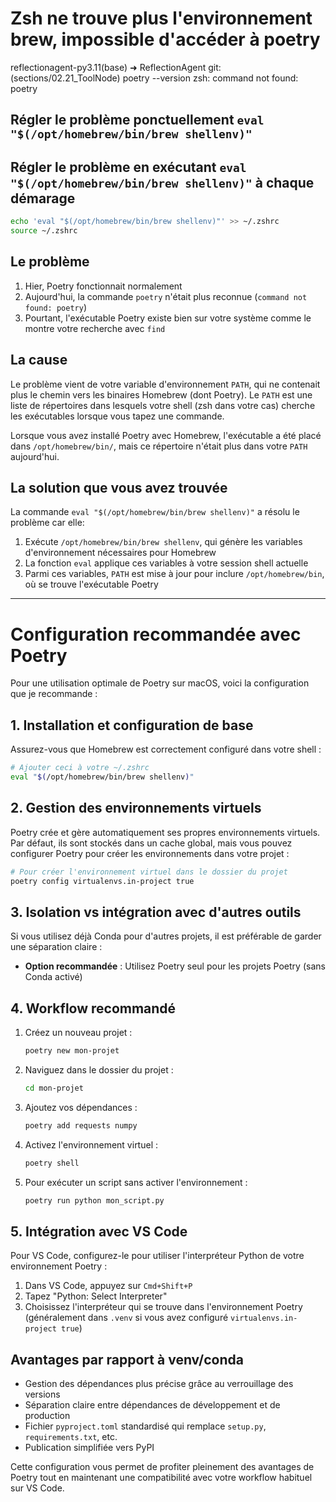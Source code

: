 # Zsh ne trouve plus l'environnement brew, impossible d'accéder à poetry

reflectionagent-py3.11(base) ➜  ReflectionAgent git:(sections/02.21_ToolNode) poetry --version
zsh: command not found: poetry


## Régler le problème ponctuellement  `eval "$(/opt/homebrew/bin/brew shellenv)"`



## Régler le problème en exécutant `eval "$(/opt/homebrew/bin/brew shellenv)"` à chaque démarage

```bash
echo 'eval "$(/opt/homebrew/bin/brew shellenv)"' >> ~/.zshrc
source ~/.zshrc
```





## Le problème

1. Hier, Poetry fonctionnait normalement
2. Aujourd'hui, la commande `poetry` n'était plus reconnue (`command not found: poetry`)
3. Pourtant, l'exécutable Poetry existe bien sur votre système comme le montre votre recherche avec `find`

## La cause

Le problème vient de votre variable d'environnement `PATH`, qui ne contenait plus le chemin vers les binaires Homebrew (dont Poetry). Le `PATH` est une liste de répertoires dans lesquels votre shell (zsh dans votre cas) cherche les exécutables lorsque vous tapez une commande.

Lorsque vous avez installé Poetry avec Homebrew, l'exécutable a été placé dans `/opt/homebrew/bin/`, mais ce répertoire n'était plus dans votre `PATH` aujourd'hui.

## La solution que vous avez trouvée

La commande `eval "$(/opt/homebrew/bin/brew shellenv)"` a résolu le problème car elle:

1. Exécute `/opt/homebrew/bin/brew shellenv`, qui génère les variables d'environnement nécessaires pour Homebrew
2. La fonction `eval` applique ces variables à votre session shell actuelle
3. Parmi ces variables, `PATH` est mise à jour pour inclure `/opt/homebrew/bin`, où se trouve l'exécutable Poetry



---


# Configuration recommandée avec Poetry

Pour une utilisation optimale de Poetry sur macOS, voici la configuration que je recommande :

## 1. Installation et configuration de base

Assurez-vous que Homebrew est correctement configuré dans votre shell :
```bash
# Ajouter ceci à votre ~/.zshrc
eval "$(/opt/homebrew/bin/brew shellenv)"
```

## 2. Gestion des environnements virtuels

Poetry crée et gère automatiquement ses propres environnements virtuels. Par défaut, ils sont stockés dans un cache global, mais vous pouvez configurer Poetry pour créer les environnements dans votre projet :

```bash
# Pour créer l'environnement virtuel dans le dossier du projet
poetry config virtualenvs.in-project true
```

## 3. Isolation vs intégration avec d'autres outils

Si vous utilisez déjà Conda pour d'autres projets, il est préférable de garder une séparation claire :

- **Option recommandée** : Utilisez Poetry seul pour les projets Poetry (sans Conda activé)

## 4. Workflow recommandé

1. Créez un nouveau projet :
   ```bash
   poetry new mon-projet
   ```

2. Naviguez dans le dossier du projet :
   ```bash
   cd mon-projet
   ```

3. Ajoutez vos dépendances :
   ```bash
   poetry add requests numpy
   ```

4. Activez l'environnement virtuel :
   ```bash
   poetry shell
   ```

5. Pour exécuter un script sans activer l'environnement :
   ```bash
   poetry run python mon_script.py
   ```

## 5. Intégration avec VS Code

Pour VS Code, configurez-le pour utiliser l'interpréteur Python de votre environnement Poetry :

1. Dans VS Code, appuyez sur `Cmd+Shift+P`
2. Tapez "Python: Select Interpreter"
3. Choisissez l'interpréteur qui se trouve dans l'environnement Poetry (généralement dans `.venv` si vous avez configuré `virtualenvs.in-project true`)

## Avantages par rapport à venv/conda

- Gestion des dépendances plus précise grâce au verrouillage des versions
- Séparation claire entre dépendances de développement et de production
- Fichier `pyproject.toml` standardisé qui remplace `setup.py`, `requirements.txt`, etc.
- Publication simplifiée vers PyPI

Cette configuration vous permet de profiter pleinement des avantages de Poetry tout en maintenant une compatibilité avec votre workflow habituel sur VS Code.






